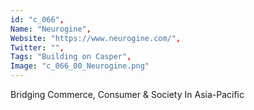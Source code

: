 ```yaml
--- 
id: "c_066", 
Name: "Neurogine", 
Website: "https://www.neurogine.com/", 
Twitter: "", 
Tags: "Building on Casper", 
Image: "c_066_00_Neurogine.png" 
--- 
```

<!--lang:en--> 
Bridging Commerce, Consumer & Society In Asia-Pacific
<!--lang:es--] 
Uniendo el Comercio, el Consumidor y la Sociedad en Asia-Pacífico
<!--lang:de--] 
Handel, Verbraucher und Gesellschaft im asiatisch-pazifischen Raum verbinden
<!--lang:fr--] 
Faire le pont entre le commerce, la consommation et la société en Asie-Pacifique
<!--lang:pl--] 
Łączenie handlu, konsumentów i społeczeństwa w regionie Azji i Pacyfiku
<!--lang:uk--] 
Поєднання торгівлі, споживачів і суспільства в Азіатсько-Тихоокеанському регіоні
[!--lang:*--> 
